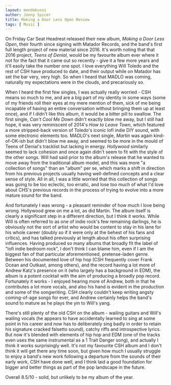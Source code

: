 ```yaml
---
layout: mendokusai
author: Jonny Spicer
title: Making a Door Less Open Review
tags: [ Music ]
---
```

On Friday Car Seat Headrest released their new album, *Making a Door Less Open*, their fourth since signing with
Matador Records, and the band's first full length project of new material since 2016. It's worth noting that that
2016 project, *Teens of Denial*, would be my favourite album ever where it not for the fact that it came out so recently -
give it a few more years and it'll easily take the number one spot. I love everything Will Toledo and the rest of CSH
have produced to date, and their output while on Matador has set the bar very, very high. So when I heard that MADLO
was coming, naturally my expectations were in the clouds, and precariously so.

When I heard the first few singles, I was actually really worried - CSH means so much to me, and are a big part of
my identity in some ways (some of my friends roll their eyes at my mere mention of them, sick of me being incapable
of having an entire conversation without bringing them up at least once), and if I didn't like this album, it would
be a bitter pill to swallow. The first single, *Can't Cool Me Down* didn't exactly blow me away, but I still had hope,
it was very reminiscent of 2014's *How to Leave Town*, which featured a more stripped-back version of Toledo's iconic
lofi indie DIY sound, with some electronic elements too. MADLO's next single, *Martin* was again kind-of-OK-ish but
didn't blow me away, and seemed to be more in the mould of Teens of Denial's tracklist but lacking in energy. *Hollywood*
similarly seemed to lack cohesion and once again didn't seem to fit with the style of the other songs. Will had said
prior to the album's release that he wanted to move away from the traditional album model, and this was more "a collection
of songs" than an "album" per se, which marks a shift in direction from his previous projects usually having well-defined
concepts and a clear sense of style. All in all, I was a little worried that this collection of songs was going to be
too eclectic, too erratic, and lose too much of what I'd love about CHS's previous records in the process of trying
to evolve into a more mature sound for the band.

And fortunately I was wrong - a pleasant reminder of how much I love being wrong. Hollywood grew on me a lot, as did
Martin. The album itself is clearly a significant step in a different direction, but I think it works. While Will
is often referred to as one of indie rock's few remaining darlings, he is obviously not the sort of artist who
would be content to stay in his lane for his whole career (doubly so if it were only at the behest of his fans
and critics), and has talked previously at length about his often surprising influences. Having produced so many
albums that broadly fit the label of "lofi indie bedroom rock", I don't think I can blame him, even if I am the
biggest fan of that particular aforementioned, pretense-laden genre. Between his documented love of hip hop (CSH
frequently cover Frank Ocean and Outkast, among others), and the record having a lot more of Andrew Katz's 
presence on it (who largely has a background in EDM), the album is a potent cocktail with the aim of producing
a broadly pop record. Fortunately it works - I enjoyed hearing more of Andrew, both in that he contributes a lot
more vocals, and also his hand is evident in the production and some of the songwriting. CSH clearly couldn't
keep writing angsty coming-of-age songs for ever, and Andrew certainly helps the band's sound to mature as
he plays the yin to Will's yang.

There's still plenty of the old CSH on the album - wailing guitars and Will's wailing vocals (he appears to
have accidentally learned to sing at some point in his career and now has to deliberately sing badly in order
to retain his signature cracked falsetto sound), catchy riffs and introspective lyrics. But now it's blended
with elements of hip hop and EDM (one of the tracks even uses the same instrumental as a 1 Trait Danger song),
and actually I think it works surprisingly well. It's not my favourite CSH album and I don't think it will
get there any time soon, but given how much I usually struggle to enjoy a band's new work following a
departure from the sounds of their early work, CSH have done well, and I think laid a good foundation
for bigger and better things as part of the pop landscape in the future.

Overall 8.5/10 - solid, but unlikely to be my album of the year.
